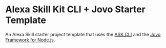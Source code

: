 # Alexa Skill Kit CLI + Jovo Starter Template
An Alexa Skill starter project template that uses the [ASK CLI](https://developer.amazon.com/docs/smapi/quick-start-alexa-skills-kit-command-line-interface.html) and the [Jovo Framework for Node.js](https://github.com/jovotech/jovo-framework-nodejs).
